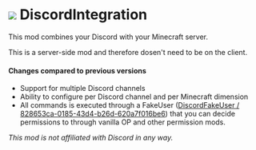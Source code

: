 # ![](http://media-elerium.cursecdn.com/avatars/46/357/636053578365458286.png) **DiscordIntegration**

This mod combines your Discord with your Minecraft server.

This is a server-side mod and therefore dosen't need to be on the client.

#### Changes compared to previous versions
- Support for multiple Discord channels
- Ability to configure per Discord channel and per Minecraft dimension
- All commands is executed through a FakeUser ([DiscordFakeUser / 828653ca-0185-43d4-b26d-620a7f016be6](https://mcuuid.net/?q=828653ca-0185-43d4-b26d-620a7f016be6)) that you can decide permissions to through vanilla OP and other permission mods.

_This mod is not affiliated with Discord in any way._